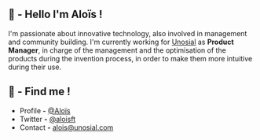 ## 👋 - Hello I'm Aloïs !

I'm passionate about innovative technology, also involved in management and community building. 
I'm currently working for [Unosial](https://unosial.com) as **Product Manager**, in charge of the management and the optimisation of the products during the invention process, in order to make them more intuitive during their use.

## 🙌 - Find me !

- Profile **-** [@Aloïs](https://unosial.bio/alois)
- Twitter **-** [@aloisft](https://twitter.com/aloisft)
- Contact **-** [alois@unosial.com](alois@unosial.com)
